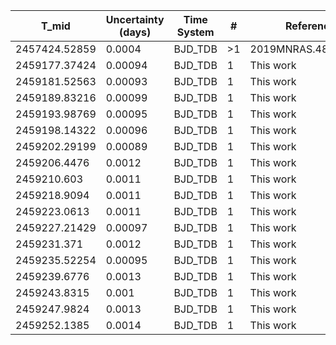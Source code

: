 |T_mid|Uncertainty (days)           |Time System|#                                            |Reference                           |
|-----|-----------------------------|-----------|---------------------------------------------|------------------------------------|
|2457424.52859|0.0004                       |BJD_TDB    |>1                                           |2019MNRAS.482.1379H                 |
|2459177.37424|0.00094                      |BJD_TDB    |1                                            |This work                           |
|2459181.52563|0.00093                      |BJD_TDB    |1                                            |This work                           |
|2459189.83216|0.00099                      |BJD_TDB    |1                                            |This work                           |
|2459193.98769|0.00095                      |BJD_TDB    |1                                            |This work                           |
|2459198.14322|0.00096                      |BJD_TDB    |1                                            |This work                           |
|2459202.29199|0.00089                      |BJD_TDB    |1                                            |This work                           |
|2459206.4476|0.0012                       |BJD_TDB    |1                                            |This work                           |
|2459210.603|0.0011                       |BJD_TDB    |1                                            |This work                           |
|2459218.9094|0.0011                       |BJD_TDB    |1                                            |This work                           |
|2459223.0613|0.0011                       |BJD_TDB    |1                                            |This work                           |
|2459227.21429|0.00097                      |BJD_TDB    |1                                            |This work                           |
|2459231.371|0.0012                       |BJD_TDB    |1                                            |This work                           |
|2459235.52254|0.00095                      |BJD_TDB    |1                                            |This work                           |
|2459239.6776|0.0013                       |BJD_TDB    |1                                            |This work                           |
|2459243.8315|0.001                        |BJD_TDB    |1                                            |This work                           |
|2459247.9824|0.0013                       |BJD_TDB    |1                                            |This work                           |
|2459252.1385|0.0014                       |BJD_TDB    |1                                            |This work                           |
